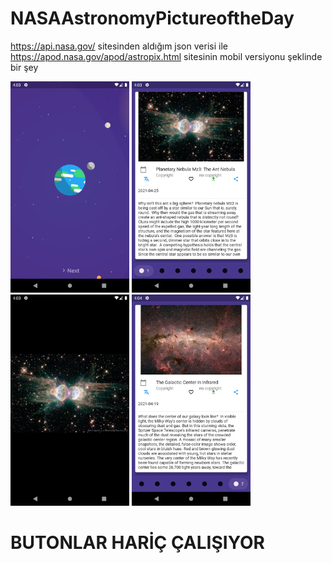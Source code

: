# NASAAstronomyPictureoftheDay
https://api.nasa.gov/ sitesinden aldığım json verisi ile https://apod.nasa.gov/apod/astropix.html sitesinin mobil versiyonu şeklinde bir şey 



<img src="https://github.com/EmrePbu/NASAAstronomyPictureoftheDay/blob/main/flutter_01.png" alt="flutter_01" style="zoom:33%;" />

<img src="https://github.com/EmrePbu/NASAAstronomyPictureoftheDay/blob/main/flutter_02.png" alt="flutter_02" style="zoom:33%;" />

<img src="https://github.com/EmrePbu/NASAAstronomyPictureoftheDay/blob/main/flutter_03.png" alt="flutter_03" style="zoom: 33%;" />

<img src="https://github.com/EmrePbu/NASAAstronomyPictureoftheDay/blob/main/flutter_04.png" alt="flutter_04" style="zoom:33%;" />

# BUTONLAR HARİÇ ÇALIŞIYOR

